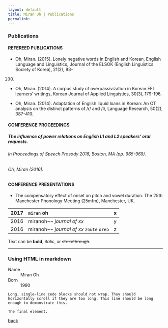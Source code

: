 ```yaml
---
layout: default
title: Miran Oh | Publications
permalink:
---
```

<body class="about"></body>

### Publications

#### REFEREED PUBLICATIONS 

*	Oh, Miran. (2015). Lonely negative words in English and Korean, English Language and Linguistics, Journal of the ELSOK (English Linguistics Society of Korea), 21(2), 83-
100.

*	Oh, Miran. (2014). A corpus study of overpassivization in Korean EFL learners’
writings, Korean Journal of Applied Linguistics, 30(3), 179-196.

*	Oh, Miran. (2014). Adaptation of English liquid loans in Korean: An OT analysis
on the distinct patterns of /r/ and /l/, Language Research, 50(2), 387-410.

#### CONFERENCE PROCEEDINGS
##### The influence of power relations on English L1 and L2 speakers’ oral requests.
###### In Proceedings of Speech Prosody 2016, Boston, MA (pp. 965-969).
###### Oh, Miran (2016).

#### CONFERENCE PRESENTATIONS
*	The compensatory effect of onset on pitch and vowel duration. The 25th Manchester Phonology Meeting (25mfm), Manchester, UK.


|2017          | 	`miran` oh       | x |
|:-------------|:------------------|:------|
| 2016           | miranoh~~ _journal of xx_      | y  |
| 2016           | miranoh~~ _journal of xx_ `zoute` `oreo` | z  |

Text can be **bold**, _italic_, or ~~strikethrough~~.

* * *

### [](#h4)Using HTML in markdown

<dl>
<dt>Name</dt>
<dd>Miran Oh</dd>
<dt>Born</dt>
<dd>1990</dd>
</dl>

```
Long, single-line code blocks should not wrap. They should horizontally scroll if they are too long. This line should be long enough to demonstrate this.
```

```
The final element.
```


[back](./)

